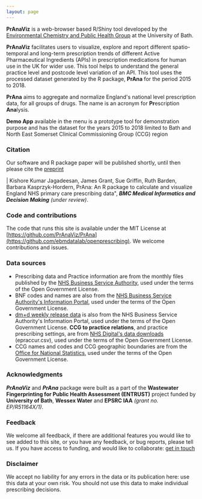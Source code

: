 ```yaml
---
layout: page
---
```


**PrAnaViz** is a web-browser based R/Shiny tool developed by the [Environmental Chemistry and Public Health Group](https://people.bath.ac.uk/bkh20/) at the University of Bath.

**PrAnaViz** facilitates users to visualize, explore and report different spatio-temporal and long-term prescription trends of different Active Pharmaceutical Ingredients (APIs) in prescription medications for human use in the UK for wider use. This tool helps to understand the general practice level and postcode level variation of an API. This tool uses the processed dataset generated by the R package, **PrAna** for the period 2015 to 2018.

**PrAna** aims to aggregate and normalize England's national level prescription data, for all groups of drugs. The name is an acronym for **Pr**escription **Ana**lysis.

**Demo App** available in the menu is a prototype tool for demonstration purpose and has the dataset for the years 2015 to 2018 limited to Bath and North East Somerset Clinical Commissioning Group (CCG) region

### Citation

Our software and R package paper will be published shortly, until then please cite the [preprint](https://www.researchsquare.com/article/rs-499597/v1)

| Kishore Kumar Jagadeesan, James Grant, Sue Griffin, Ruth Barden, Barbara Kasprzyk-Hordern, PrAna: An R package to calculate and visualize England NHS primary care prescribing data", ***BMC Medical Informatics and Decision Making*** *(under review)*.

### Code and contributions

The code that runs this site is available under the MIT License at [https://github.com/PrAnaViz/PrAna](https://github.com/ebmdatalab/openprescribing). We welcome contributions and issues.

### Data sources

-   Prescribing data and Practice information are from the monthly files published by the [NHS Business Service Authority](https://applications.nhsbsa.nhs.uk/infosystems/welcome), used under the terms of the Open Government License.
-   BNF codes and names are also from the [NHS Business Service Authority's Information Portal](https://applications.nhsbsa.nhs.uk/infosystems/welcome), used under the terms of the Open Government License.
-   [dm+d weekly release data](https://isd.digital.nhs.uk/trud3/user/guest/group/0/pack/6) is also from the NHS Business Service Authority's Information Portal, used under the terms of the Open Government License. **CCG to practice relations**, and practice prescribing settings, are from [NHS Digital's data downloads](https://digital.nhs.uk/organisation-data-service/data-downloads) (epraccur.csv), used under the terms of the Open Government License.
-   CCG names and codes and CCG geographic boundaries are from the [Office for National Statistics](https://geoportal.statistics.gov.uk/geoportal/catalog/main/home.page), used under the terms of the Open Government License.

### Acknowledgments

***PrAnaViz*** and ***PrAna*** package were built as a part of the **Wastewater Fingerprinting for Public Health Assessment (ENTRUST)** project funded by **University of Bath**, **Wessex Water** and **EPSRC IAA** *(grant no. EP/R51164X/1)*.

### Feedback

We welcome all feedback, if there are additional features you would like to see added to this site, or you have any feedback, or bug reports, please tell us. If you have access to funding, and would like to collaborate: [get in touch](mailto:kjj28@bath.ac.uk)

### Disclaimer

We accept no liability for any errors in the data or its publication here: use this data at your own risk. You should not use this data to make individual prescribing decisions.
